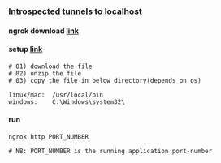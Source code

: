 ### Introspected tunnels to localhost

#### ngrok download [link](https://ngrok.com/download)
#### setup [link](https://geekflare.com/expose-django-app-with-ngrok/)
```
# 01) download the file
# 02) unzip the file
# 03) copy the file in below directory(depends on os)

linux/mac:  /usr/local/bin
windows:    C:\Windows\system32\
```

#### run
```
ngrok http PORT_NUMBER

# NB: PORT_NUMBER is the running application port-number
```

